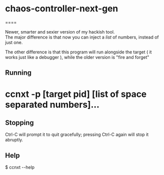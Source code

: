 # chaos-controller-next-gen

====

Newer, smarter and sexier version of my hackish tool.  
The major difference is that now you can inject a _list_ of numbers, instead of just one.  
  
The other difference is that this program will run alongside the target ( it works just like a debugger ), while the older version is "fire and forget"  

Running
-------
# ccnxt -p [target pid] [list of space separated numbers]...

Stopping
-------
Ctrl-C will prompt it to quit gracefully; pressing Ctrl-C again will stop it abruptly.

Help
-------
$ ccnxt --help